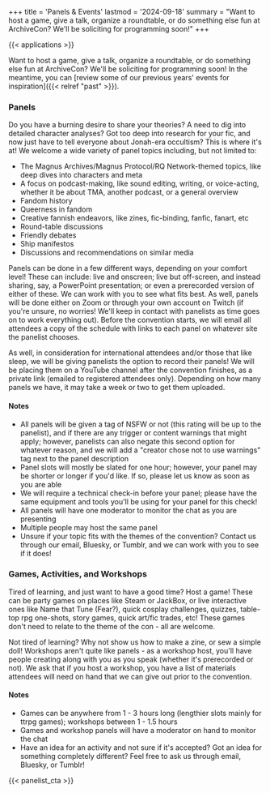 +++
title = 'Panels & Events'
lastmod = '2024-09-18'
summary = "Want to host a game, give a talk, organize a roundtable, or do something else fun at ArchiveCon? We'll be soliciting for programming soon!"
+++

{{< applications >}}

Want to host a game, give a talk, organize a roundtable, or do something else fun at ArchiveCon? We'll be soliciting for programming soon! In the meantime, you can [review some of our previous years' events for inspiration]({{< relref "past" >}}).

### Panels
Do you have a burning desire to share your theories? A need to dig into detailed character analyses? Got too deep into research for your fic, and now just have to tell everyone about Jonah-era occultism? This is where it's at! We welcome a wide variety of panel topics including, but not limited to:

* The Magnus Archives/Magnus Protocol/RQ Network-themed topics, like deep dives into characters and meta
* A focus on podcast-making, like sound editing, writing, or voice-acting, whether it be about TMA, another podcast, or a general overview
* Fandom history
* Queerness in fandom
* Creative fannish endeavors, like zines, fic-binding, fanfic, fanart, etc
* Round-table discussions
* Friendly debates
* Ship manifestos
* Discussions and recommendations on similar media

Panels can be done in a few different ways, depending on your comfort level! These can include: live and onscreen; live but off-screen, and instead sharing, say, a PowerPoint presentation; or even a prerecorded version of either of these. We can work with you to see what fits best. As well, panels will be done either on Zoom or through your own account on Twitch (if you're unsure, no worries! We'll keep in contact with panelists as time goes on to work everything out). Before the convention starts, we will email all attendees a copy of the schedule with links to each panel on whatever site the panelist chooses.

As well, in consideration for international attendees and/or those that like sleep, we will be giving panelists the option to record their panels! We will be placing them on a YouTube channel after the convention finishes, as a private link (emailed to registered attendees only). Depending on how many panels we have, it may take a week or two to get them uploaded.

#### Notes

* All panels will be given a tag of NSFW or not (this rating will be up to the panelist), and if there are any trigger or content warnings that might apply; however, panelists can also negate this second option for whatever reason, and we will add a "creator chose not to use warnings" tag next to the panel description
* Panel slots will mostly be slated for one hour; however, your panel may be shorter or longer if you'd like. If so, please let us know as soon as you are able
* We will require a technical check-in before your panel; please have the same equipment and tools you'll be using for your panel for this check!
* All panels will have one moderator to monitor the chat as you are presenting
* Multiple people may host the same panel
* Unsure if your topic fits with the themes of the convention? Contact us through our email, Bluesky, or Tumblr, and we can work with you to see if it does!

### Games, Activities, and Workshops

Tired of learning, and just want to have a good time? Host a game! These can be party games on places like Steam or JackBox, or live interactive ones like Name that Tune (Fear?), quick cosplay challenges, quizzes, table-top rpg one-shots, story games, quick art/fic trades, etc! These games don't need to relate to the theme of the con - all are welcome.

Not tired of learning? Why not show us how to make a zine, or sew a simple doll! Workshops aren't quite like panels - as a workshop host, you'll have people creating along with you as you speak (whether it's prerecorded or not). We ask that if you host a workshop, you have a list of materials attendees will need on hand that we can give out prior to the convention.

#### Notes

* Games can be anywhere from 1 - 3 hours long (lengthier slots mainly for ttrpg games); workshops between 1 - 1.5 hours
* Games and workshop panels will have a moderator on hand to monitor the chat
* Have an idea for an activity and not sure if it's accepted? Got an idea for something completely different? Feel free to ask us through email, Bluesky, or Tumblr!



{{< panelist_cta >}}


